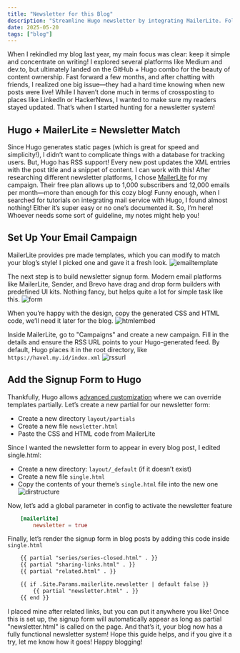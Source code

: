 ```yaml
---
title: "Newsletter for this Blog"
description: "Streamline Hugo newsletter by integrating MailerLite. Follow our step by step guide for efficient setup that boosts online engagement."
date: 2025-05-20
tags: ["blog"]
---
```


When I rekindled my blog last year, my main focus was clear: keep it simple and concentrate on writing! I explored several platforms like Medium and dev.to, but ultimately landed on the GitHub + Hugo combo for the beauty of content ownership.
Fast forward a few months, and after chatting with friends, I realized one big issue—they had a hard time knowing when new posts were live! While I haven’t done much in terms of crossposting to places like LinkedIn or HackerNews, I wanted to make sure my readers stayed updated. That’s when I started hunting for a newsletter system!

## Hugo + MailerLite = Newsletter Match

Since Hugo generates static pages (which is great for speed and simplicity!), I didn’t want to complicate things with a database for tracking users. But, Hugo has RSS support! Every new post updates the XML entries with the post title and a snippet of content. I can work with this!
After researching different newsletter platforms, I chose [MailerLite](https://www.mailerlite.com/) for my campaign. Their free plan allows up to 1,000 subscribers and 12,000 emails per month—more than enough for this cozy blog!
Funny enough, when I searched for tutorials on integrating mail service with Hugo, I found almost nothing! Either it’s super easy or no one’s documented it. So, I’m here! Whoever needs some sort of guideline, my notes might help you!

## Set Up Your Email Campaign

MailerLite provides pre made templates, which you can modify to match your blog’s style! I picked one and gave it a fresh look.
![emailtemplate](./gohugo-newsletter-0.webp)

The next step is to build newsletter signup form. Modern email platforms like MailerLite, Sender, and Brevo have drag and drop form builders with predefined UI kits. Nothing fancy, but helps quite a lot for simple task like this.
![form](./gohugo-newsletter-1.webp)

When you’re happy with the design, copy the generated CSS and HTML code, we’ll need it later for the blog.
![htmlembed](./gohugo-newsletter-2.webp)

Inside MailerLite, go to "Campaigns" and create a new campaign. Fill in the details and ensure the RSS URL points to your Hugo-generated feed. By default, Hugo places it in the root directory, like `https://havel.my.id/index.xml`
![rssurl](./gohugo-newsletter-3.webp)

## Add the Signup Form to Hugo

Thankfully, Hugo allows [advanced customization](https://gohugo.io/hugo-modules/theme-components/) where we can override templates partially. Let’s create a new partial for our newsletter form:

- Create a new directory `layout/partials`
- Create a new file `newsletter.html`
- Paste the CSS and HTML code from MailerLite

Since I wanted the newsletter form to appear in every blog post, I edited single.html:

- Create a new directory: `layout/_default` (if it doesn’t exist)
- Create a new file `single.html`
- Copy the contents of your theme’s `single.html` file into the new one
![dirstructure](./gohugo-newsletter-4.webp)

Now, let’s add a global parameter in config to activate the newsletter feature

```toml
    [mailerlite]
        newsletter = true
```

Finally, let’s render the signup form in blog posts by adding this code inside `single.html`

```html
    {{ partial "series/series-closed.html" . }}
    {{ partial "sharing-links.html" . }}
    {{ partial "related.html" . }}  

    {{ if .Site.Params.mailerlite.newsletter | default false }}
        {{ partial "newsletter.html" . }}
    {{ end }}
```

I placed mine after related links, but you can put it anywhere you like! Once this is set up, the signup form will automatically appear as long as partial "newsletter.html" is called on the page.
And that’s it, your blog now has a fully functional newsletter system! Hope this guide helps, and if you give it a try, let me know how it goes! Happy blogging!
